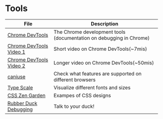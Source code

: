 # Tools

| File                                                                         | Description                                                         |
| ---------------------------------------------------------------------------- | ------------------------------------------------------------------- |
| [Chrome DevTools](https://developers.google.com/web/tools/chrome-devtools)   | The Chrome development tools (documentation on debugging in Chrome) |
| [Chrome DevTools Video 1](https://www.youtube.com/watch?v=H0XScE08hy8)       | Short video on Chrome DevTools(~7mis)                               |
| [Chrome DevTools Video 2](https://www.youtube.com/watch?v=x4q86IjJFag)       | Longer video on Chrome DevTools(~50mis)                             |
| [caniuse](https://caniuse.com/)                                              | Check what features are supported on different browsers             |
| [Type Scale](https://type-scale.com/)                                        | Visualize different fonts and sizes                                 |
| [CSS Zen Garden](http://www.csszengarden.com/)                               | Exampes of CSS designs                                              |
| [Rubber Duck Debugging](https://en.wikipedia.org/wiki/Rubber_duck_debugging) | Talk to your duck!                                                  |
